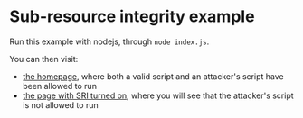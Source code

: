 # Sub-resource integrity example

Run this example with nodejs, through `node index.js`.

You can then visit:

* [the homepage](http://wasec.local:7888/), where both a valid script and an attacker's script have been allowed to run
* [the page with SRI turned on](http://wasec.local:7888/?sri=on), where you will see that the attacker's script is not allowed to run